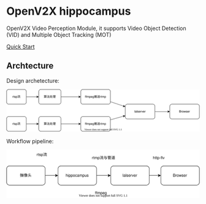 # OpenV2X hippocampus

OpenV2X Video Perception Module, it supports Video Object Detection (VID) and Multiple Object
Tracking (MOT)

[Quick Start](docs/1-How-to-develop.md)

## Archtecture

Design archetecture:

![](docs/images/engineering-design-drawing.svg)

Workflow pipeline:

![](docs/images/pipeline.svg)

